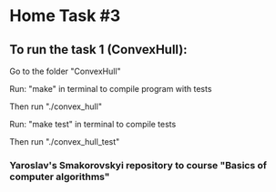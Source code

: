 # Home Task #3
## To run the task 1 (ConvexHull):

Go to the folder "ConvexHull"

Run: "make" in terminal to compile program with tests

Then run "./convex_hull"

Run: "make test" in terminal to compile tests

Then run "./convex_hull_test"

### Yaroslav's Smakorovskyi repository to course "Basics of computer algorithms" 